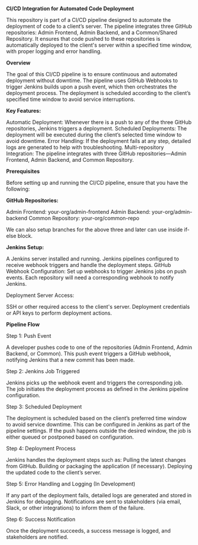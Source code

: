 **CI/CD Integration for Automated Code Deployment**

This repository is part of a CI/CD pipeline designed to automate the deployment of code to a client’s server. The pipeline integrates three GitHub repositories: Admin Frontend, Admin Backend, and a Common/Shared Repository. It ensures that code pushed to these repositories is automatically deployed to the client's server within a specified time window, with proper logging and error handling.

**Overview**

The goal of this CI/CD pipeline is to ensure continuous and automated deployment without downtime. The pipeline uses GitHub Webhooks to trigger Jenkins builds upon a push event, which then orchestrates the deployment process. The deployment is scheduled according to the client’s specified time window to avoid service interruptions.

**Key Features:**

Automatic Deployment: Whenever there is a push to any of the three GitHub repositories, Jenkins triggers a deployment.
Scheduled Deployments: The deployment will be executed during the client’s selected time window to avoid downtime.
Error Handling: If the deployment fails at any step, detailed logs are generated to help with troubleshooting.
Multi-repository Integration: The pipeline integrates with three GitHub repositories—Admin Frontend, Admin Backend, and Common Repository.

**Prerequisites**

Before setting up and running the CI/CD pipeline, ensure that you have the following:

**GitHub Repositories:**

Admin Frontend: your-org/admin-frontend
Admin Backend: your-org/admin-backend
Common Repository: your-org/common-repo

We can also setup branches for the above three and later can use inside if-else block.

**Jenkins Setup:**

A Jenkins server installed and running.
Jenkins pipelines configured to receive webhook triggers and handle the deployment steps.
GitHub Webhook Configuration: Set up webhooks to trigger Jenkins jobs on push events. Each repository will need a corresponding webhook to notify Jenkins.

Deployment Server Access:

SSH or other required access to the client's server.
Deployment credentials or API keys to perform deployment actions.

**Pipeline Flow**

Step 1: Push Event

A developer pushes code to one of the repositories (Admin Frontend, Admin Backend, or Common).
This push event triggers a GitHub webhook, notifying Jenkins that a new commit has been made.

Step 2: Jenkins Job Triggered

Jenkins picks up the webhook event and triggers the corresponding job.
The job initiates the deployment process as defined in the Jenkins pipeline configuration.

Step 3: Scheduled Deployment

The deployment is scheduled based on the client’s preferred time window to avoid service downtime. This can be configured in Jenkins as part of the pipeline settings.
If the push happens outside the desired window, the job is either queued or postponed based on configuration.

Step 4: Deployment Process

Jenkins handles the deployment steps such as:
Pulling the latest changes from GitHub.
Building or packaging the application (if necessary).
Deploying the updated code to the client’s server.

Step 5: Error Handling and Logging (In Development)

If any part of the deployment fails, detailed logs are generated and stored in Jenkins for debugging.
Notifications are sent to stakeholders (via email, Slack, or other integrations) to inform them of the failure.

Step 6: Success Notification

Once the deployment succeeds, a success message is logged, and stakeholders are notified.
